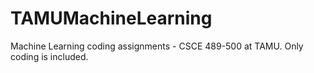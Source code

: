 # TAMUMachineLearning
Machine Learning coding assignments - CSCE 489-500 at TAMU. Only coding is included.
